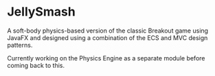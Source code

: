 # JellySmash
A soft-body physics-based version of the classic Breakout game using JavaFX and designed using a combination of the ECS and MVC design patterns.

Currently working on the Physics Engine as a separate module before coming back to this.